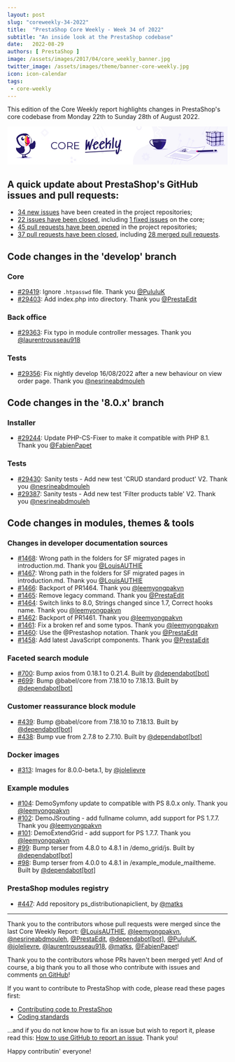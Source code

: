 ```yaml
---
layout: post
slug: "coreweekly-34-2022"
title:  "PrestaShop Core Weekly - Week 34 of 2022"
subtitle: "An inside look at the PrestaShop codebase"
date:   2022-08-29
authors: [ PrestaShop ]
image: /assets/images/2017/04/core_weekly_banner.jpg
twitter_image: /assets/images/theme/banner-core-weekly.jpg
icon: icon-calendar
tags:
 - core-weekly
---
```


This edition of the Core Weekly report highlights changes in PrestaShop's core codebase from Monday 22th to Sunday 28th of August 2022.

![Core Weekly banner](/assets/images/2018/12/banner-core-weekly.jpg)

## A quick update about PrestaShop's GitHub issues and pull requests:

- [34 new issues](https://github.com/search?q=org%3APrestaShop+is%3Apublic++-repo%3Aprestashop%2Fprestashop.github.io++is%3Aissue+created%3A2022-08-22..2022-08-28) have been created in the project repositories;
- [22 issues have been closed](https://github.com/search?q=org%3APrestaShop+is%3Apublic++-repo%3Aprestashop%2Fprestashop.github.io++is%3Aissue+closed%3A2022-08-22..2022-08-28), including [1 fixed issues](https://github.com/search?q=org%3APrestaShop+is%3Apublic++-repo%3Aprestashop%2Fprestashop.github.io++is%3Aissue+label%3Afixed+closed%3A2022-08-22..2022-08-28) on the core;
- [45 pull requests have been opened](https://github.com/search?q=org%3APrestaShop+is%3Apublic++-repo%3Aprestashop%2Fprestashop.github.io++is%3Apr+created%3A2022-08-22..2022-08-28) in the project repositories;
- [37 pull requests have been closed](https://github.com/search?q=org%3APrestaShop+is%3Apublic++-repo%3Aprestashop%2Fprestashop.github.io++is%3Apr+closed%3A2022-08-22..2022-08-28), including [28 merged pull requests](https://github.com/search?q=org%3APrestaShop+is%3Apublic++-repo%3Aprestashop%2Fprestashop.github.io++is%3Apr+merged%3A2022-08-22..2022-08-28).
        


## Code changes in the 'develop' branch


### Core
* [#29419](https://github.com/PrestaShop/PrestaShop/pull/29419): Ignore `.htpasswd` file. Thank you [@PululuK](https://github.com/PululuK)
* [#29403](https://github.com/PrestaShop/PrestaShop/pull/29403): Add index.php into directory. Thank you [@PrestaEdit](https://github.com/PrestaEdit)


### Back office
* [#29363](https://github.com/PrestaShop/PrestaShop/pull/29363): Fix typo in module controller messages. Thank you [@laurentrousseau918](https://github.com/laurentrousseau918)


### Tests
* [#29356](https://github.com/PrestaShop/PrestaShop/pull/29356): Fix nightly develop 16/08/2022 after a new behaviour on view order page. Thank you [@nesrineabdmouleh](https://github.com/nesrineabdmouleh)


## Code changes in the '8.0.x' branch


### Installer
* [#29244](https://github.com/PrestaShop/PrestaShop/pull/29244): Update PHP-CS-Fixer to make it compatible with PHP 8.1. Thank you [@FabienPapet](https://github.com/FabienPapet)


### Tests
* [#29430](https://github.com/PrestaShop/PrestaShop/pull/29430): Sanity tests - Add new test 'CRUD standard product' V2. Thank you [@nesrineabdmouleh](https://github.com/nesrineabdmouleh)
* [#29387](https://github.com/PrestaShop/PrestaShop/pull/29387): Sanity tests - Add new test 'Filter products table' V2. Thank you [@nesrineabdmouleh](https://github.com/nesrineabdmouleh)


## Code changes in modules, themes & tools


### Changes in developer documentation sources
* [#1468](https://github.com/PrestaShop/docs/pull/1468): Wrong path in the folders for SF migrated pages in introduction.md. Thank you [@LouisAUTHIE](https://github.com/LouisAUTHIE)
* [#1467](https://github.com/PrestaShop/docs/pull/1467): Wrong path in the folders for SF migrated pages in introduction.md. Thank you [@LouisAUTHIE](https://github.com/LouisAUTHIE)
* [#1466](https://github.com/PrestaShop/docs/pull/1466): Backport of PR1464. Thank you [@leemyongpakvn](https://github.com/leemyongpakvn)
* [#1465](https://github.com/PrestaShop/docs/pull/1465): Remove legacy command. Thank you [@PrestaEdit](https://github.com/PrestaEdit)
* [#1464](https://github.com/PrestaShop/docs/pull/1464): Switch links to 8.0, Strings changed since 1.7, Correct hooks name. Thank you [@leemyongpakvn](https://github.com/leemyongpakvn)
* [#1462](https://github.com/PrestaShop/docs/pull/1462): Backport of PR1461. Thank you [@leemyongpakvn](https://github.com/leemyongpakvn)
* [#1461](https://github.com/PrestaShop/docs/pull/1461): Fix a broken ref and some typos. Thank you [@leemyongpakvn](https://github.com/leemyongpakvn)
* [#1460](https://github.com/PrestaShop/docs/pull/1460): Use the @Prestashop notation. Thank you [@PrestaEdit](https://github.com/PrestaEdit)
* [#1458](https://github.com/PrestaShop/docs/pull/1458): Add latest JavaScript components. Thank you [@PrestaEdit](https://github.com/PrestaEdit)


### Faceted search module
* [#700](https://github.com/PrestaShop/ps_facetedsearch/pull/700): Bump axios from 0.18.1 to 0.21.4. Built by [@dependabot[bot]](https://github.com/apps/dependabot)
* [#699](https://github.com/PrestaShop/ps_facetedsearch/pull/699): Bump @babel/core from 7.18.10 to 7.18.13. Built by [@dependabot[bot]](https://github.com/apps/dependabot)


### Customer reassurance block module
* [#439](https://github.com/PrestaShop/blockreassurance/pull/439): Bump @babel/core from 7.18.10 to 7.18.13. Built by [@dependabot[bot]](https://github.com/apps/dependabot)
* [#438](https://github.com/PrestaShop/blockreassurance/pull/438): Bump vue from 2.7.8 to 2.7.10. Built by [@dependabot[bot]](https://github.com/apps/dependabot)


### Docker images
* [#313](https://github.com/PrestaShop/docker/pull/313): Images for 8.0.0-beta.1, by [@jolelievre](https://github.com/jolelievre)


### Example modules
* [#104](https://github.com/PrestaShop/example-modules/pull/104): DemoSymfony update to compatible with PS 8.0.x only. Thank you [@leemyongpakvn](https://github.com/leemyongpakvn)
* [#102](https://github.com/PrestaShop/example-modules/pull/102): DemoJSrouting - add fullname column, add support for PS 1.7.7. Thank you [@leemyongpakvn](https://github.com/leemyongpakvn)
* [#101](https://github.com/PrestaShop/example-modules/pull/101): DemoExtendGrid - add support for PS 1.7.7. Thank you [@leemyongpakvn](https://github.com/leemyongpakvn)
* [#99](https://github.com/PrestaShop/example-modules/pull/99): Bump terser from 4.8.0 to 4.8.1 in /demo_grid/js. Built by [@dependabot[bot]](https://github.com/apps/dependabot)
* [#98](https://github.com/PrestaShop/example-modules/pull/98): Bump terser from 4.0.0 to 4.8.1 in /example_module_mailtheme. Built by [@dependabot[bot]](https://github.com/apps/dependabot)


### PrestaShop modules registry
* [#447](https://github.com/PrestaShop/PrestaShop-modules/pull/447): Add repository ps_distributionapiclient, by [@matks](https://github.com/matks)


<hr />

Thank you to the contributors whose pull requests were merged since the last Core Weekly Report: [@LouisAUTHIE](https://github.com/LouisAUTHIE), [@leemyongpakvn](https://github.com/leemyongpakvn), [@nesrineabdmouleh](https://github.com/nesrineabdmouleh), [@PrestaEdit](https://github.com/PrestaEdit), [@dependabot[bot]](https://github.com/apps/dependabot), [@PululuK](https://github.com/PululuK), [@jolelievre](https://github.com/jolelievre), [@laurentrousseau918](https://github.com/laurentrousseau918), [@matks](https://github.com/matks), [@FabienPapet](https://github.com/FabienPapet)!

Thank you to the contributors whose PRs haven't been merged yet! And of course, a big thank you to all those who contribute with issues and comments [on GitHub](https://github.com/PrestaShop/PrestaShop)!

If you want to contribute to PrestaShop with code, please read these pages first:

 * [Contributing code to PrestaShop](https://devdocs.prestashop.com/8/contribute/contribution-guidelines/)
 * [Coding standards](https://devdocs.prestashop.com/8/development/coding-standards/)

...and if you do not know how to fix an issue but wish to report it, please read this: [How to use GitHub to report an issue](https://devdocs.prestashop.com/8/contribute/contribute-reporting-issues/). Thank you!

Happy contributin' everyone!

